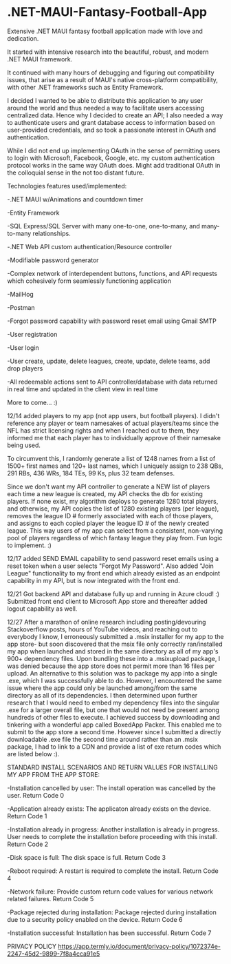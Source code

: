 # .NET-MAUI-Fantasy-Football-App

Extensive .NET MAUI fantasy football application made with love and dedication. 

It started with intensive research into the beautiful, robust, and modern .NET MAUI framework. 

It continued with many hours of debugging and figuring out compatibility issues, that arise as a result of MAUI's native cross-platform compatibility, with
other .NET frameworks such as Entity Framework. 

I decided I wanted to be able to distribute this application to any user around the world and thus needed a way
to facilitate users accessing centralized data. Hence why I decided to create an API; I also needed a way to authenticate users and grant database access to
information based on user-provided credentials, and so took a passionate interest in OAuth and authentication. 

While I did not end up implementing OAuth in the sense of permitting users to login with Microsoft, Facebook, Google, etc. my custom authentication protocol works in the same way OAuth does. Might add traditional OAuth in the colloquial sense in the not too distant future. 

Technologies features used/implemented: 

-.NET MAUI w/Animations and countdown timer

-Entity Framework

-SQL Express/SQL Server with many one-to-one, one-to-many, and many-to-many relationships.

-.NET Web API custom authentication/Resource controller

-Modifiable password generator

-Complex network of interdependent buttons, functions, and API requests which cohesively form seamlessly functioning application

-MailHog

-Postman

-Forgot password capability with password reset email using Gmail SMTP

-User registration

-User login

-User create, update, delete leagues, create, update, delete teams, add drop players

-All redeemable actions sent to API controller/database with data returned in real time and updated in the client view in real time

More to come... :)

12/14 added players to my app (not app users, but football players). I didn't reference any player or team namesakes of actual players/teams since the NFL has strict licensing rights and when I reached out to them, they informed me that each player has to individually approve of their namesake being used. 

To circumvent this, I randomly generate a list of 1248 names from a list of 1500+ first names and 120+ last names, which I uniquely assign to 238 QBs, 291 RBs, 436 WRs, 184 TEs, 99 Ks, plus 32 team defenses. 

Since we don't want my API controller to generate a NEW list of players each time a new league is created, my API checks the db for existing players. If none exist, my algorithm deploys to generate 1280 total players, and otherwise, my API copies the list of 1280 existing players (per league), removes the league ID # formerly associated with each of those players, and assigns to each copied player the league ID # of the newly created league. This way users of my app can select from a consistent, non-varying pool of players regardless of which fantasy league they play from. Fun logic to implement. :)

12/17 added SEND EMAIL capability to send password reset emails using a reset token when a user selects "Forgot My Password". Also added "Join League" functionality to my front end which already existed as an endpoint capability in my API, but is now integrated with the front end.


12/21 Got backend API and database fully up and running in Azure cloud! :) Submitted front end client to Microsoft App store and thereafter added logout capability as well.

12/27 After a marathon of online research including posting/devouring Stackoverflow posts, hours of YouTube videos, and reaching out to everybody I know, I erroneously submitted a .msix installer for my app to the app store- but soon discovered that the msix file only correctly ran/installed my app when launched and stored in the same directory as all of my app's 900+ dependency files. Upon bundling these into a .msixupload package, I was denied because the app store does not permit more than 16 files per upload. An alternative to this solution was to package my app into a single .exe, which I was successfully able to do. However, I encountered the same issue where the app could only be launched among/from the same directory as all of its dependencies. I then determined upon further research that I would need to embed my dependency files into the singular .exe for a larger overall file, but one that would not need be present among hundreds of other files to execute. I achieved success by downloading and tinkering with a wonderful app called BoxedApp Packer. This enabled me to submit to the app store a second time. However since I submitted a directly downloadable .exe file the second time around rather than an .msix package, I had to link to a CDN and provide a list of exe return codes which are listed below :).


STANDARD INSTALL SCENARIOS AND RETURN VALUES FOR INSTALLING MY APP FROM THE APP STORE:

-Installation cancelled by user: The install operation was cancelled by the user. Return Code 0

-Application already exists: The applicaton already exists on the device. Return Code 1

-Installation already in progress: Another installation is already in progress. User needs to complete the installation before proceeding with this install. Return Code 2

-Disk space is full: The disk space is full. Return Code 3

-Reboot required: A restart is required to complete the install. Return Code 4

-Network failure: Provide custom return code values for various network related failures. Return Code 5

-Package rejected during installation: Package rejected during installation due to a security policy enabled on the device. Return Code 6

-Installation successful: Installation has been successful. Return Code 7

PRIVACY POLICY
https://app.termly.io/document/privacy-policy/1072374e-2247-45d2-9899-7f8a4cca91e5
